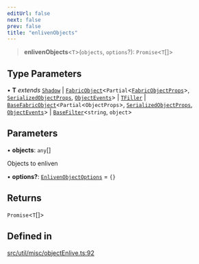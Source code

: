 ```yaml
---
editUrl: false
next: false
prev: false
title: "enlivenObjects"
---
```


> **enlivenObjects**\<`T`\>(`objects`, `options`?): `Promise`\<`T`[]\>

## Type Parameters

• **T** *extends* [`Shadow`](/api/classes/shadow/) \| [`FabricObject`](/api/classes/fabricobject/)\<`Partial`\<[`FabricObjectProps`](/api/interfaces/fabricobjectprops/)\>, [`SerializedObjectProps`](/api/interfaces/serializedobjectprops/), [`ObjectEvents`](/api/interfaces/objectevents/)\> \| [`TFiller`](/api/type-aliases/tfiller/) \| [`BaseFabricObject`](/api/classes/basefabricobject/)\<`Partial`\<`ObjectProps`\>, [`SerializedObjectProps`](/api/interfaces/serializedobjectprops/), [`ObjectEvents`](/api/interfaces/objectevents/)\> \| [`BaseFilter`](/api/namespaces/filters/classes/basefilter/)\<`string`, `object`\>

## Parameters

• **objects**: `any`[]

Objects to enliven

• **options?**: [`EnlivenObjectOptions`](/api/namespaces/util/type-aliases/enlivenobjectoptions/) = `{}`

## Returns

`Promise`\<`T`[]\>

## Defined in

[src/util/misc/objectEnlive.ts:92](https://github.com/fabricjs/fabric.js/blob/c093e29e73123dafcfa091ff4d5e04e690bb796e/src/util/misc/objectEnlive.ts#L92)
